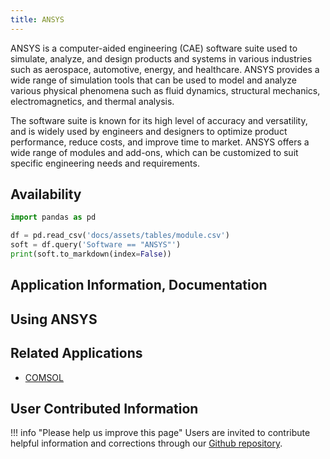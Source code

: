 ```yaml
---
title: ANSYS
---
```


ANSYS is a computer-aided engineering (CAE) software suite used to simulate, analyze, and design products and systems in various industries such as aerospace, automotive, energy, and healthcare. ANSYS provides a wide range of simulation tools that can be used to model and analyze various physical phenomena such as fluid dynamics, structural mechanics, electromagnetics, and thermal analysis.

The software suite is known for its high level of accuracy and versatility, and is widely used by engineers and designers to optimize product performance, reduce costs, and improve time to market. ANSYS offers a wide range of modules and add-ons, which can be customized to suit specific engineering needs and requirements.
## Availability

```python exec="on"
import pandas as pd

df = pd.read_csv('docs/assets/tables/module.csv')
soft = df.query('Software == "ANSYS"')
print(soft.to_markdown(index=False))
```

## Application Information, Documentation

## Using ANSYS

## Related Applications
* [COMSOL](comsol.md)

## User Contributed Information

!!! info "Please help us improve this page"
        Users are invited to contribute helpful information and corrections
        through our [Github repository](https://github.com/arcs-njit-edu/Docs/blob/main/CONTRIBUTING.md).


